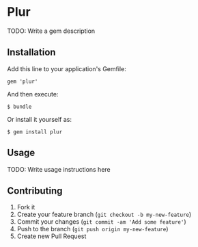 # Plur

TODO: Write a gem description

## Installation

Add this line to your application's Gemfile:

    gem 'plur'

And then execute:

    $ bundle

Or install it yourself as:

    $ gem install plur

## Usage

TODO: Write usage instructions here

## Contributing

1. Fork it
2. Create your feature branch (`git checkout -b my-new-feature`)
3. Commit your changes (`git commit -am 'Add some feature'`)
4. Push to the branch (`git push origin my-new-feature`)
5. Create new Pull Request
